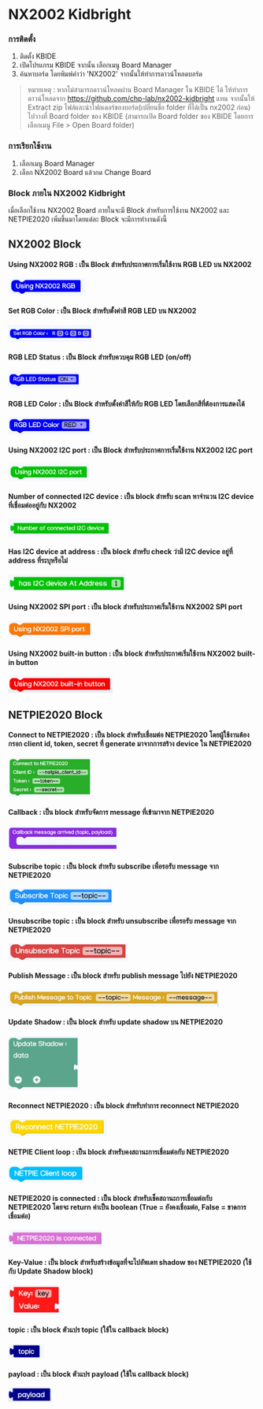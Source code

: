 # NX2002 Kidbright
### การติดตั้ง
1. ติดตั้ง KBIDE
2. เปิดโปรแกรม KBIDE จากนั้น เลือกเมนู Board Manager
3. ค้นหาบอร์ด โดยพิมพ์คำว่า 'NX2002' จากนั้นให้ทำการดาวน์โหลดบอร์ด

> หมายเหตุ : หากไม่สามารถดาวน์โหลดผ่าน Board Manager ใน KBIDE ได้ ให้ทำการดาวน์โหลดจาก https://github.com/chp-lab/nx2002-kidbright แทน จากนั้นให้ Extract zip ไฟล์และนำโฟลเดอร์ของบอร์ด(เปลี่ยนชื่อ folder ที่ได้เป็น nx2002 ก่อน) ไปวางที่ Board folder ของ KBIDE (สามารถเปิด Board folder ของ KBIDE โดยการเลือกเมนู File > Open Board folder)

### การเรียกใช้งาน
1. เลือกเมนู Board Manager
2. เลือก NX2002 Board แล้วกด Change Board

### Block ภายใน NX2002 Kidbright
เมื่อเลือกใช้งาน NX2002 Board ภายในจะมี Block สำหรับการใช้งาน NX2002 และ NETPIE2020 เพิ่มขึ้นมาโดยแต่ละ Block จะมีการทำงานดังนี้

## NX2002 Block

#### Using NX2002 RGB : เป็น Block สำหรับประกาศการเริ่มใช้งาน RGB LED บน NX2002
<img src="static/block_rgb_begin.jpg" height="35">

#### Set RGB Color : เป็น Block สำหรับตั้งค่าสี RGB LED บน NX2002
<img src="static/block_rgb_set_color.jpg" height="35">

#### RGB LED Status : เป็น Block สำหรับควบคุม RGB LED (on/off)
<img src="static/block_rgb_status.jpg" height="35">

#### RGB LED Color : เป็น Block สำหรับตั้งค่าสีให้กับ RGB LED โดยเลือกสีที่ต้องการแสดงได้
<img src="static/block_rgb_color.jpg " height="35">

#### Using NX2002 I2C port : เป็น Block สำหรับประกาศการเริ่มใช้งาน NX2002 I2C port
<img src="static/block_i2c_begin.jpg" height="35">

#### Number of connected I2C device : เป็น block สำหรับ scan หาจำนวน I2C device ที่เชื่อมต่ออยู่กับ NX2002
<img src="static/block_i2c_scan_connected_device.jpg" height="35">

#### Has I2C device at address : เป็น block สำหรับ check ว่ามี I2C device อยู่ที่ address ที่ระบุหรือไม่
<img src="static/block_i2c_check_device_address.jpg" height="35">

#### Using NX2002 SPI port : เป็น block สำหรับประกาศเริ่มใช้งาน NX2002 SPI port
<img src="static/block_spi_begin.jpg" height="35">

#### Using NX2002 built-in button : เป็น block สำหรับประกาศเริ่มใช้งาน NX2002 built-in button
<img src="static/block_btn_begin.jpg" height="35">

## NETPIE2020 Block

#### Connect to NETPIE2020 : เป็น block สำหรับเชื่อมต่อ NETPIE2020 โดยผู้ใช้งานต้องกรอก client id, token, secret ที่ generate มาจากการสร้าง device ใน NETPIE2020
<img src="static/block_netpie2020_connect.jpg" height="80">

#### Callback : เป็น block สำหรับจัดการ message ที่เข้ามาจาก NETPIE2020
<img src="static/block_netpie2020_callback.jpg" height="50"> 

#### Subscribe topic : เป็น block สำหรับ subscribe เพื่อรอรับ message จาก NETPIE2020
<img src="static/block_netpie2020_subscribe_topic.jpg" height="35">

#### Unsubscribe topic : เป็น block สำหรับ unsubscribe เพื่อรอรับ message จาก NETPIE2020
<img src="static/block_netpie2020_unsubscribe_topic.jpg" height="35">

#### Publish Message : เป็น block สำหรับ publish message ไปยัง NETPIE2020
<img src="static/block_netpie2020_publish_message.jpg" height="35">

#### Update Shadow : เป็น block สำหรับ update shadow บน NETPIE2020
<img src="static/block_netpie2020_update_shadow.jpg" height="110">

#### Reconnect NETPIE2020 : เป็น block สำหรับทำการ reconnect NETPIE2020
<img src="static/block_netpie2020_reconnect.jpg" height="35">

#### NETPIE Client loop : เป็น block สำหรับคงสถานะการเชื่อมต่อกับ NETPIE2020
<img src="static/block_netpie2020_client_loop.jpg" height="35">

#### NETPIE2020 is connected : เป็น block สำหรับเช็คสถานะการเชื่อมต่อกับ NETPIE2020 โดยจะ return ค่าเป็น boolean (True = ยังคงเชื่อมต่อ, False = ขาดการเชื่อมต่อ)
<img src="static/block_netpie2020_check_connection.jpg" height="35">

#### Key-Value : เป็น block สำหรับสร้างข้อมูลที่จะไปอัพเดท shadow ของ NETPIE2020 (ใช้กับ Update Shadow block)
<img src="static/block_netpie2020_key_value_pair.jpg" height="60">

#### topic : เป็น block ตัวแปร topic (ใช้ใน callback block)
<img src="static/block_netpie2020_topic.jpg" height="30">

#### payload : เป็น block ตัวแปร payload (ใช้ใน callback block)
<img src="static/block_netpie2020_payload.jpg" height="30">